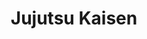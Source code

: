 ---
layout: lecteur.njk
tags : jjk

title : Jujutsu Kaisen 
episode : 22
saison : 1
iframe : https://streamtape.com/e/3WrG8WVv3QHl2g/Jujutsu_Kaisen_-_22_Vostfr_[720P]-1.m4v.mp4

cc :  VostFr
---